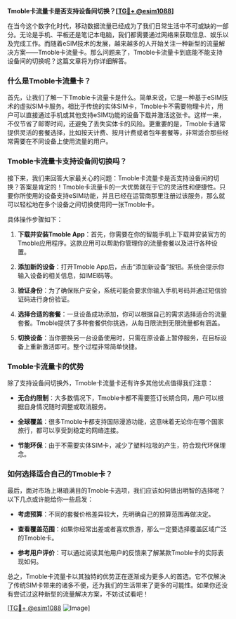 **Tmoble卡流量卡是否支持设备间切换？[[TG💪+ @esim1088](https://t.me/s/esim1088)]**

在当今这个数字化时代，移动数据流量已经成为了我们日常生活中不可或缺的一部分。无论是手机、平板还是笔记本电脑，我们都需要通过网络来获取信息、娱乐以及完成工作。而随着eSIM技术的发展，越来越多的人开始关注一种新型的流量解决方案——Tmoble卡流量卡。那么问题来了，Tmoble卡流量卡到底能不能支持设备间的切换呢？这篇文章将为你详细解答。

### 什么是Tmoble卡流量卡？

首先，让我们了解一下Tmoble卡流量卡是什么。简单来说，它是一种基于eSIM技术的虚拟SIM卡服务。相比于传统的实体SIM卡，Tmoble卡不需要物理卡片，用户可以直接通过手机或其他支持eSIM功能的设备下载并激活这张卡。这样一来，不仅节省了邮寄时间，还避免了丢失实体卡的风险。更重要的是，Tmoble卡通常提供灵活的套餐选择，比如按天计费、按月计费或者包年套餐等，非常适合那些经常需要在不同设备上使用流量的用户。

### Tmoble卡流量卡支持设备间切换吗？

接下来，我们来回答大家最关心的问题：Tmoble卡流量卡是否支持设备间的切换？答案是肯定的！Tmoble卡流量卡的一大优势就在于它的灵活性和便捷性。只要你所使用的设备支持eSIM功能，并且已经在运营商那里注册过该服务，那么就可以轻松地在多个设备之间切换使用同一张Tmoble卡。

具体操作步骤如下：

1. **下载并安装Tmoble App**：首先，你需要在你的智能手机上下载并安装官方的Tmoble应用程序。这款应用可以帮助你管理你的流量套餐以及进行各种设置。
   
2. **添加新的设备**：打开Tmoble App后，点击“添加新设备”按钮。系统会提示你输入设备的相关信息，如IMEI码等。

3. **验证身份**：为了确保账户安全，系统可能会要求你输入手机号码并通过短信验证码进行身份验证。

4. **选择合适的套餐**：一旦设备成功添加，你可以根据自己的需求选择适合的流量套餐。Tmoble提供了多种套餐供你挑选，从每日限流到无限流量都有涵盖。

5. **切换设备**：当你要换另一台设备使用时，只需在原设备上暂停服务，在目标设备上重新激活即可。整个过程非常简单快捷。

### Tmoble卡流量卡的优势

除了支持设备间切换外，Tmoble卡流量卡还有许多其他优点值得我们注意：

- **无合约限制**：大多数情况下，Tmoble卡都不需要签订长期合同，用户可以根据自身情况随时调整或取消服务。
  
- **全球覆盖**：很多Tmoble卡都支持国际漫游功能，这意味着无论你在哪个国家旅行，都可以享受到稳定的网络连接。

- **节能环保**：由于不需要实体SIM卡，减少了塑料垃圾的产生，符合现代环保理念。

### 如何选择适合自己的Tmoble卡？

最后，面对市场上琳琅满目的Tmoble卡选项，我们应该如何做出明智的选择呢？以下几点或许能给你一些启发：

- **考虑预算**：不同的套餐价格差异较大，先明确自己的预算范围再做决定。
  
- **查看覆盖范围**：如果你经常出差或者喜欢旅游，那么一定要选择覆盖区域广泛的Tmoble卡。
  
- **参考用户评价**：可以通过阅读其他用户的反馈来了解某款Tmoble卡的实际表现如何。

总之，Tmoble卡流量卡以其独特的优势正在逐渐成为更多人的首选。它不仅解决了传统SIM卡带来的诸多不便，还为我们的生活带来了更多的可能性。如果你还没有尝试过这种新型的流量解决方案，不妨试试看吧！

[[TG💪+ @esim1088](https://t.me/s/esim1088) ![Image](https://i.postimg.cc/4NQfJmqS/Snipaste-2025-05-13-00-14-12.png)]